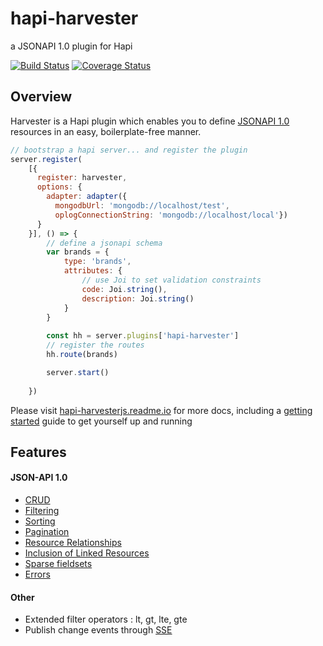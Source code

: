 # hapi-harvester

a JSONAPI 1.0 plugin for Hapi

[![Build Status](https://travis-ci.org/agco/hapi-harvester.svg?branch=develop)](https://travis-ci.org/agco/hapi-harvester)
[![Coverage Status](https://coveralls.io/repos/agco/hapi-harvester/badge.svg?branch=feature%2Fhh-30&service=github)](https://coveralls.io/github/agco/hapi-harvester?branch=develop)

## Overview

Harvester is a Hapi plugin which enables you to define [JSONAPI 1.0](http://jsonapi.org) resources in an easy, boilerplate-free manner.  

```js
// bootstrap a hapi server... and register the plugin
server.register(
    [{
      register: harvester, 
      options: {
        adapter: adapter({
          mongodbUrl: 'mongodb://localhost/test', 
          oplogConnectionString: 'mongodb://localhost/local'})  
      }
    }], () => {
        // define a jsonapi schema 
        var brands = {
            type: 'brands',
            attributes: {
                // use Joi to set validation constraints
                code: Joi.string(),
                description: Joi.string()
            }
        }
        
        const hh = server.plugins['hapi-harvester']
        // register the routes 
        hh.route(brands)

        server.start()
        
    })
```

Please visit [hapi-harvesterjs.readme.io](http://hapi-harvesterjs.readme.io/v1.0) for more docs, including a [getting started](https://hapi-harvesterjs.readme.io/docs/getting-started) guide to get yourself up and running 


## Features

#### JSON-API 1.0 

- [CRUD](http://jsonapi.org/format/#crud)
- [Filtering](http://jsonapi.org/format/#fetching-filtering)
- [Sorting](http://jsonapi.org/format/#fetching-sorting)
- [Pagination](http://jsonapi.org/format/#fetching-pagination)
- [Resource Relationships](http://jsonapi.org/format/#document-structure-resource-relationships) 
- [Inclusion of Linked Resources](http://jsonapi.org/format/#fetching-includes)
- [Sparse fieldsets](http://jsonapi.org/format/#fetching-sparse-fieldsets)
- [Errors](http://jsonapi.org/format/#errors)

#### Other  

- Extended filter operators : lt, gt, lte, gte
- Publish change events through [SSE](http://www.w3.org/TR/eventsource/) 



